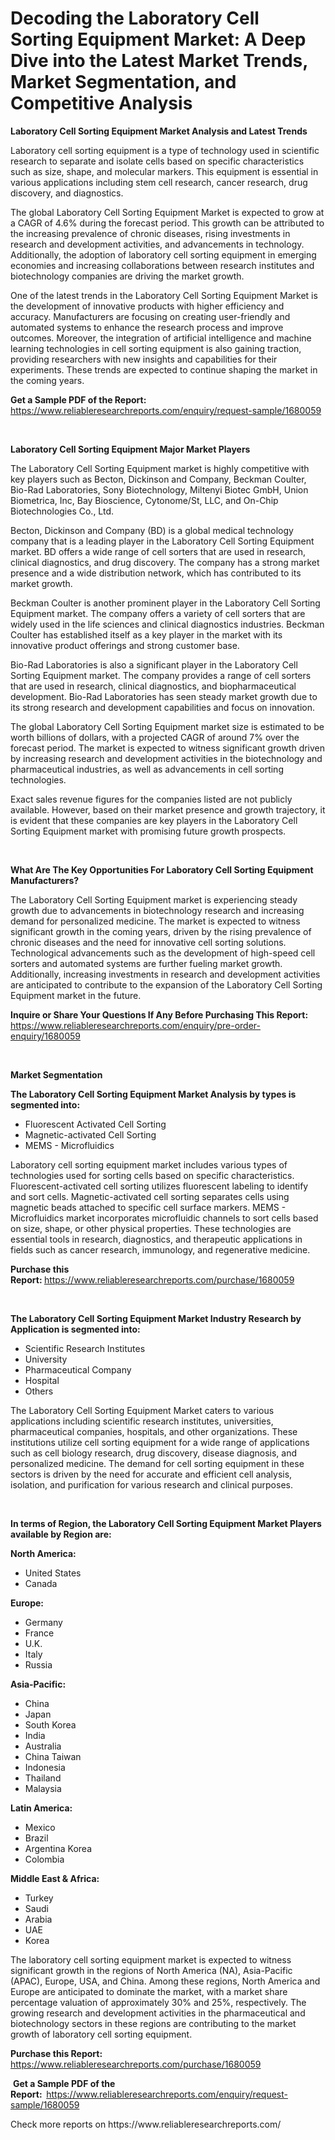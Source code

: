 <p><h1>Decoding the Laboratory Cell Sorting Equipment Market: A Deep Dive into the Latest Market Trends, Market Segmentation, and Competitive Analysis</h1></p><p><strong>Laboratory Cell Sorting Equipment Market Analysis and Latest Trends</strong></p>
<p><p>Laboratory cell sorting equipment is a type of technology used in scientific research to separate and isolate cells based on specific characteristics such as size, shape, and molecular markers. This equipment is essential in various applications including stem cell research, cancer research, drug discovery, and diagnostics.</p><p>The global Laboratory Cell Sorting Equipment Market is expected to grow at a CAGR of 4.6% during the forecast period. This growth can be attributed to the increasing prevalence of chronic diseases, rising investments in research and development activities, and advancements in technology. Additionally, the adoption of laboratory cell sorting equipment in emerging economies and increasing collaborations between research institutes and biotechnology companies are driving the market growth.</p><p>One of the latest trends in the Laboratory Cell Sorting Equipment Market is the development of innovative products with higher efficiency and accuracy. Manufacturers are focusing on creating user-friendly and automated systems to enhance the research process and improve outcomes. Moreover, the integration of artificial intelligence and machine learning technologies in cell sorting equipment is also gaining traction, providing researchers with new insights and capabilities for their experiments. These trends are expected to continue shaping the market in the coming years.</p></p>
<p><strong>Get a Sample PDF of the Report:&nbsp;</strong> <a href="https://www.reliableresearchreports.com/enquiry/request-sample/1680059">https://www.reliableresearchreports.com/enquiry/request-sample/1680059</a></p>
<p>&nbsp;</p>
<p><strong>Laboratory Cell Sorting Equipment Major Market Players</strong></p>
<p><p>The Laboratory Cell Sorting Equipment market is highly competitive with key players such as Becton, Dickinson and Company, Beckman Coulter, Bio-Rad Laboratories, Sony Biotechnology, Miltenyi Biotec GmbH, Union Biometrica, Inc, Bay Bioscience, Cytonome/St, LLC, and On-Chip Biotechnologies Co., Ltd.</p><p>Becton, Dickinson and Company (BD) is a global medical technology company that is a leading player in the Laboratory Cell Sorting Equipment market. BD offers a wide range of cell sorters that are used in research, clinical diagnostics, and drug discovery. The company has a strong market presence and a wide distribution network, which has contributed to its market growth.</p><p>Beckman Coulter is another prominent player in the Laboratory Cell Sorting Equipment market. The company offers a variety of cell sorters that are widely used in the life sciences and clinical diagnostics industries. Beckman Coulter has established itself as a key player in the market with its innovative product offerings and strong customer base.</p><p>Bio-Rad Laboratories is also a significant player in the Laboratory Cell Sorting Equipment market. The company provides a range of cell sorters that are used in research, clinical diagnostics, and biopharmaceutical development. Bio-Rad Laboratories has seen steady market growth due to its strong research and development capabilities and focus on innovation.</p><p>The global Laboratory Cell Sorting Equipment market size is estimated to be worth billions of dollars, with a projected CAGR of around 7% over the forecast period. The market is expected to witness significant growth driven by increasing research and development activities in the biotechnology and pharmaceutical industries, as well as advancements in cell sorting technologies.</p><p>Exact sales revenue figures for the companies listed are not publicly available. However, based on their market presence and growth trajectory, it is evident that these companies are key players in the Laboratory Cell Sorting Equipment market with promising future growth prospects.</p></p>
<p>&nbsp;</p>
<p><strong>What Are The Key Opportunities For Laboratory Cell Sorting Equipment Manufacturers?</strong></p>
<p><p>The Laboratory Cell Sorting Equipment market is experiencing steady growth due to advancements in biotechnology research and increasing demand for personalized medicine. The market is expected to witness significant growth in the coming years, driven by the rising prevalence of chronic diseases and the need for innovative cell sorting solutions. Technological advancements such as the development of high-speed cell sorters and automated systems are further fueling market growth. Additionally, increasing investments in research and development activities are anticipated to contribute to the expansion of the Laboratory Cell Sorting Equipment market in the future.</p></p>
<p><strong>Inquire or Share Your Questions If Any Before Purchasing This Report:</strong> <a href="https://www.reliableresearchreports.com/enquiry/pre-order-enquiry/1680059">https://www.reliableresearchreports.com/enquiry/pre-order-enquiry/1680059</a></p>
<p>&nbsp;</p>
<p><strong>Market Segmentation</strong></p>
<p><strong>The Laboratory Cell Sorting Equipment Market Analysis by types is segmented into:</strong></p>
<p><ul><li>Fluorescent Activated Cell Sorting</li><li>Magnetic-activated Cell Sorting</li><li>MEMS - Microfluidics</li></ul></p>
<p><p>Laboratory cell sorting equipment market includes various types of technologies used for sorting cells based on specific characteristics. Fluorescent-activated cell sorting utilizes fluorescent labeling to identify and sort cells. Magnetic-activated cell sorting separates cells using magnetic beads attached to specific cell surface markers. MEMS - Microfluidics market incorporates microfluidic channels to sort cells based on size, shape, or other physical properties. These technologies are essential tools in research, diagnostics, and therapeutic applications in fields such as cancer research, immunology, and regenerative medicine.</p></p>
<p><strong>Purchase this Report:&nbsp;</strong><a href="https://www.reliableresearchreports.com/purchase/1680059">https://www.reliableresearchreports.com/purchase/1680059</a></p>
<p>&nbsp;</p>
<p><strong>The Laboratory Cell Sorting Equipment Market Industry Research by Application is segmented into:</strong></p>
<p><ul><li>Scientific Research Institutes</li><li>University</li><li>Pharmaceutical Company</li><li>Hospital</li><li>Others</li></ul></p>
<p><p>The Laboratory Cell Sorting Equipment Market caters to various applications including scientific research institutes, universities, pharmaceutical companies, hospitals, and other organizations. These institutions utilize cell sorting equipment for a wide range of applications such as cell biology research, drug discovery, disease diagnosis, and personalized medicine. The demand for cell sorting equipment in these sectors is driven by the need for accurate and efficient cell analysis, isolation, and purification for various research and clinical purposes.</p></p>
<p>&nbsp;</p>
<p><strong>In terms of Region, the Laboratory Cell Sorting Equipment Market Players available by Region are:</strong></p>
<p>
    <p> <strong> North America: </strong>
        <ul>
            <li>United States</li>
            <li>Canada</li>
        </ul>
        </p> 
    <p> <strong> Europe: </strong>
        <ul>
            <li>Germany</li>
            <li>France</li>
            <li>U.K.</li>
            <li>Italy</li>
            <li>Russia</li>
        </ul>
        </p> 
    <p> <strong> Asia-Pacific: </strong>
        <ul>
            <li>China</li>
            <li>Japan</li>
            <li>South Korea</li>
            <li>India</li>
            <li>Australia</li>
            <li>China Taiwan</li>
            <li>Indonesia</li>
            <li>Thailand</li>
            <li>Malaysia</li>
        </ul>
        </p> 
    <p> <strong> Latin America: </strong>
        <ul>
            <li>Mexico</li>
            <li>Brazil</li>
            <li>Argentina Korea</li>
            <li>Colombia</li>
        </ul>
        </p> 
    <p> <strong> Middle East & Africa: </strong>
        <ul>
            <li>Turkey</li>
            <li>Saudi</li>
            <li>Arabia</li>
            <li>UAE</li>
            <li>Korea</li>
        </ul>
    </p>
    </p>
<p><p>The laboratory cell sorting equipment market is expected to witness significant growth in the regions of North America (NA), Asia-Pacific (APAC), Europe, USA, and China. Among these regions, North America and Europe are anticipated to dominate the market, with a market share percentage valuation of approximately 30% and 25%, respectively. The growing research and development activities in the pharmaceutical and biotechnology sectors in these regions are contributing to the market growth of laboratory cell sorting equipment.</p></p>
<p><strong>Purchase this Report: </strong><a href="https://www.reliableresearchreports.com/purchase/1680059">https://www.reliableresearchreports.com/purchase/1680059</a></p>
<p>&nbsp;<strong>Get a Sample PDF of the Report:&nbsp;&nbsp;</strong><a href="https://www.reliableresearchreports.com/enquiry/request-sample/1680059">https://www.reliableresearchreports.com/enquiry/request-sample/1680059</a></p>
<p><strong></strong></p>
<p>Check more reports on https://www.reliableresearchreports.com/</p>